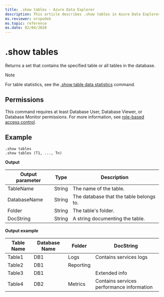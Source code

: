```yaml
---
title: .show tables - Azure Data Explorer
description: This article describes .show tables in Azure Data Explorer.
ms.reviewer: orspodek
ms.topic: reference
ms.date: 02/04/2020
---
```

# .show tables

Returns a set that contains the specified table or all tables in the database.

> [!NOTE]
> For table statistics, see the [.show table data statistics](show-table-data-statistics.md) command.

## Permissions

This command requires at least Database User, Database Viewer, or Database Monitor permissions. For more information, see [role-based access control](access-control/role-based-access-control.md).


## Example

```kusto
.show tables
.show tables (T1, ..., Tn)
```

**Output**

|Output parameter |Type |Description
|---|---|---
|TableName  |String |The name of the table.
|DatabaseName  |String |The database that the table belongs to.
|Folder |String |The table's folder.
|DocString |String |A string documenting the table.

**Output example**

|Table Name |Database Name |Folder | DocString
|---|---|---|---
|Table1 |DB1 |Logs |Contains services logs
|Table2 |DB1 | Reporting |
|Table3 |DB1 | | Extended info |
|Table4 |DB2 | Metrics| Contains services performance information
